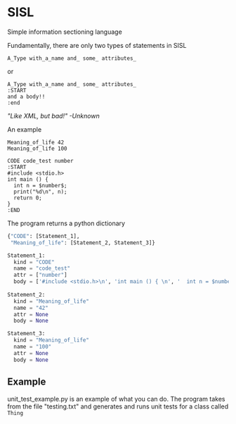 # SISL
Simple information sectioning language

Fundamentally, there are only two types of statements in SISL
```
A_Type with_a_name and_ some_ attributes_
```
or
```
A_Type with_a_name and_ some_ attributes_
:START
and a body!!
:end
```

*"Like XML, but bad!"  -Unknown*

An example
```
Meaning_of_life 42
Meaning_of_life 100

CODE code_test number
:START
#include <stdio.h>
int main () { 
  int n = $number$;
  print("%d\n", n); 
  return 0; 
} 
:END
```

The program returns a python dictionary

```python
{"CODE": [Statement_1],
 "Meaning_of_life": [Statement_2, Statement_3]}

Statement_1:
  kind = "CODE"
  name = "code_test"
  attr = ["number"]
  body = ['#include <stdio.h>\n', 'int main () { \n', '  int n = $number$;\n', '  print("%d\\n", n); \n', '  return 0; \n', '} \n']
 
Statement_2:
  kind = "Meaning_of_life"
  name = "42"
  attr = None
  body = None

Statement_3:
  kind = "Meaning_of_life"
  name = "100"
  attr = None
  body = None
```


## Example
unit_test_example.py is an example of what you can do. The program takes from the file "testing.txt" and generates and runs unit tests for a class called `Thing`

